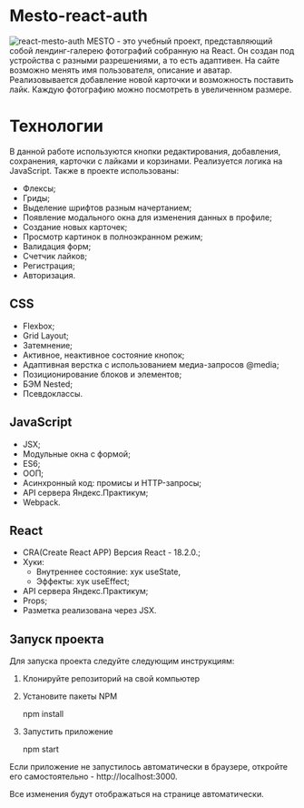 # Mesto-react-auth
![react-mesto-auth](https://github.com/Marina113/react-mesto-auth/assets/117686062/699628bd-b3bd-4904-bba4-d0cb38c5c934)
MESTO - это учебный проект, представляющий собой лендинг-галерею фотографий собранную на React. Он создан под устройства с разными разрешениями, а то есть адаптивен.
На сайте возможно менять имя пользователя, описание и аватар. Реализовывается добавление новой карточки и возможность поставить лайк. Каждую фотографию можно посмотреть в увеличенном размере.

# Технологии
 В данной работе используются кнопки редактирования,
  добавления, сохранения, карточки с лайками и корзинами. Реализуется
   логика на JavaScript. Также в проекте использованы:
   *  Флексы;
   *  Гриды;
   *  Выделение шрифтов разным начертанием;
   *  Появление модального окна для изменения данных в профиле;
   *  Создание новых карточек;
   *  Просмотр картинок в полноэкранном режим;
   *  Валидация форм;
   *  Счетчик лайков;
   *  Регистрация;
   *  Авторизация.

## CSS
* Flexbox;
* Grid Layout;
* Затемнение;
* Активное, неактивное состояние кнопок;
* Адаптивная верстка с использованием медиа-запросов @media;
* Позиционирование блоков и элементов;
* БЭМ Nested;
* Псевдоклассы.

## JavaScript
* JSX;
* Модульные окна с формой;
* ES6;
* ООП;
* Асинхронный код: промисы и HTTP-запросы;
* API сервера Яндекс.Практикум;
* Webpack.

## React
* CRA(Create React APP) Версия React - 18.2.0.;
* Хуки:
    * Внутреннее состояние: хук useState,
    * Эффекты: хук useEffect;
* API сервера Яндекс.Практикум;
* Props;
* Разметка реализована через JSX.

## Запуск проекта
Для запуска проекта следуйте следующим инструкциям:

1. Клонируйте репозиторий на свой компьютер
2. Установите пакеты NPM 

    npm install
3. Запустить приложение
   
    npm start

Если приложение не запустилось автоматически в браузере, откройте его самостоятельно - http://localhost:3000.

Все изменения будут отображаться на странице автоматически.
